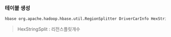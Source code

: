 ### 테이블 생성
``` bash
hbase org.apache.hadoop.hbase.util.RegionSplitter DriverCarInfo HexStringSplit -c 2 -f cf1
```
> HexStringSplit : 리전스플릿개수